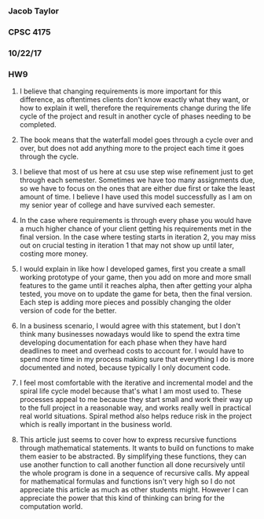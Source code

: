 ### Jacob Taylor

### CPSC 4175 

### 10/22/17

### HW9


1) I believe that changing requirements is more important for this difference, as oftentimes clients don't know exactly what they want, or how to explain it well, therefore the requirements change during the life cycle of the project and result in another cycle of phases needing to be completed.

2) The book means that the waterfall model goes through a cycle over and over, but does not add anything more to the project each time it goes through the cycle.

3) I believe that most of us here at csu use step wise refinement just to get through each semester. Sometimes we have too many assignments due, so we have to focus on the ones that are either due first or take the least amount of time. I believe I have used this model successfully as I am on my senior year of college and have survived each semester.

4) In the case where requirements is through every phase you would have a much higher chance of your client getting his requirements met in the final version. In the case where testing starts in iteration 2, you may miss out on crucial testing in iteration 1 that may not show up until later, costing more money.

5) I would explain in like how I developed games, first you create a small working prototype of your game, then you add on more and more small features to the game until it reaches alpha, then after getting your alpha tested, you move on to update the game for beta, then the final version. Each step is adding more pieces and possibly changing the older version of code for the better.

6) In a business scenario, I would agree with this statement, but I don't think many businesses nowadays would like to spend the extra time developing documentation for each phase when they have hard deadlines to meet and overhead costs to account for. I would have to spend more time in my process making sure that everything I do is more documented and noted, because typically I only document code.

7) I feel most comfortable with the iterative and incremental model and the spiral life cycle model because that's what I am most used to. These processes appeal to me because they start small and work their way up to the full project in a reasonable way, and works really well in practical real world situations. Spiral method also helps reduce risk in the project which is really important in the business world.

8) This article just seems to cover how to express recursive functions through mathematical statements. It wants to build on functions to make them easier to be abstracted. By simplifying these functions, they can use another function to call another function all done recursively until the whole program is done in a sequence of recursive calls. My appeal for mathematical formulas and functions isn't very high so I do not appreciate this article as much as other students might. However I can appreciate the power that this kind of thinking can bring for the computation world.
